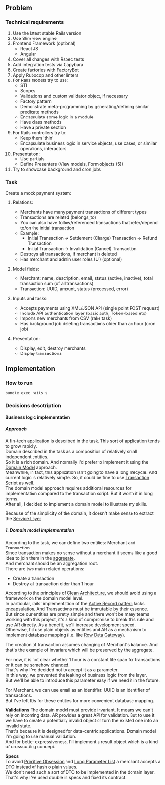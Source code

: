 ## Problem
### Technical requirements
1. Use the latest stable Rails version
2. Use Slim view engine
3. Frontend Framework (optional)
    - React JS
    - Angular
4. Cover all changes with Rspec tests
5. Add integration tests via Capybara
6. Create factories with FactoryBot
7. Apply Rubocop and other linters
8. For Rails models try to use:
    - STI
    - Scopes
    - Validations and custom validator object, if necessary
    - Factory pattern
    - Demonstrate meta-programming by generating/defining similar predicate
methods
    - Encapsulate some logic in a module
    - Have class methods
    - Have a private section
9. For Rails controllers try to:  
    - Keep them 'thin'
    - Encapsulate business logic in service objects, use cases, or similar
operations, interactors
10. Presentation:
    - Use partials
    - Define Presenters (View models, Form objects (5))
11. Try to showcase background and cron jobs

### Task
Create a mock payment system:
1. Relations:
    - Merchants have many payment transactions of different types
    - Transactions are related (belongs_to)
    - You can also have follow/referenced transactions that refer/depend to/on
the initial transaction
    - Example:
        - Initial Transaction -> Settlement (Charge) Transaction -> Refund
Transaction
        - Initial Transaction -> Invalidation (Cancel) Transaction
    - Destroys all transactions, if merchant is deleted
    - Has merchant and admin user roles (UI) (optional)

2. Model fields:
    - Merchant: name, description, email, status (active, inactive), total
transaction sum (of all transactions)
    - Transaction: UUID, amount, status (processed, error)

3. Inputs and tasks:
    - Accepts payments using XML/JSON API (single point POST request)
    - Include API authentication layer (basic auth, Token-based etc)
    - Imports new merchants from CSV (rake task)
    - Has background job deleting transactions older than an hour (cron job)
4. Presentation:
    - Display, edit, destroy merchants
    - Display transactions

## Implementation

### How to run
```shell script
bundle exec rails s
```

### Decisions desctription

#### Business logic implementation

##### Approach
A fin-tech application is described in the task. This sort of application tends to grow rapidly.  
Domain described in the task as a composition of relatively small independent entities.  
So it is a rich domain. And normally I'd prefer to implement it using the [Domain Model](https://martinfowler.com/eaaCatalog/domainModel.html) approach.  
Meanwhile, in fact, this application isn't going to have a long lifecycle. And current logic is relatively simple. So, it could be fine to use [Transaction Script](https://martinfowler.com/eaaCatalog/transactionScript.html) as well.  
The domain model approach requires additional resources for implementation compared to the transaction script. But it worth it in long terms.  
After all, I decided to implement a domain model to illustrate my skills.

Because of the simplicity of the domain, it doesn't make sense to extract the [Service Layer](https://martinfowler.com/eaaCatalog/serviceLayer.html)

##### 1. Domain model implementation

According to the task, we can define two entities: Merchant and Transaction.  
Since transaction makes no sense without a merchant it seems like a good idea to join them in the [aggregate](https://martinfowler.com/bliki/DDD_Aggregate.html).  
And merchant should be an aggregation root.  
There are two main related operations:
- Create a transaction
- Destroy all transaction older than 1 hour

According to the principles of [Clean Architecture](https://blog.cleancoder.com/uncle-bob/2012/08/13/the-clean-architecture.html), we should avoid using a framework on the domain model level.  
In particular, rails' implementation of the [Active Record pattern](https://www.martinfowler.com/eaaCatalog/activeRecord.html) lacks encapsulation. And Transactions must be immutable by their essence.  
But since our entities are pretty simple and there won't be many teams working with this project, it's a kind of compromise to break this rule and use AR directly. As a benefit, we'll increase development speed.  
Otherwise, I'd use plain objects as entities and AR as a mechanism to implement database mapping (i.e. like [Row Data Gateway](https://martinfowler.com/eaaCatalog/rowDataGateway.html)).  

The creation of transaction assumes changing of Merchant's balance. And that's the example of invariant which will be preserved by the aggregate.  
  
For now, it is not clear whether 1 hour is a constant life span for transactions or it can be somehow changed.  
That's why I've decided not to accept it as a parameter.  
In this way, we prevented the leaking of business logic from the layer.  
But we'll be able to introduce this parameter easy if we need it in the future.   

For Merchant, we can use email as an identifier. UUID is an identifier of transactions.  
But I've left IDs for these entities for more convenient database mapping.  

**Validations**
The domain model must provide invariant. It means we can't rely on incoming data.
AR provides a great API for validation. But to use it we have to create a potentially invalid object or turn the existed one into an invalid state.  
That's because it is designed for data-centric applications. Domain model I'm going to use manual validation.  
And for better expressiveness, I'll implement a result object which is a kind of crosscutting concept.   


**Specs**  
To avoid [Primitive Obsession](https://refactoring.guru/smells/primitive-obsession) and [Long Parameter List](https://refactoring.guru/smells/long-parameter-list) a merchant accepts a [DTO](https://martinfowler.com/eaaCatalog/dataTransferObject.html) instead of hash o plain values.  
We don't need such a sort of DTO to be implemented in the domain layer. That's why I've used double in specs and fixed its contract.  
